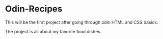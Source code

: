 # Odin-Recipes

This will be the first project after going through odin HTML and CSS basics.

The project is all about my favorite food dishes.
